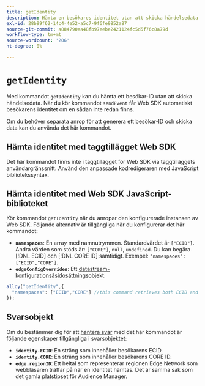 ```yaml
---
title: getIdentity
description: Hämta en besökares identitet utan att skicka händelsedata.
exl-id: 28b99f62-14c4-4e52-a5c7-9f6fe9852a87
source-git-commit: a884790aa48fb97eebe2421124fc5d5f76c8a79d
workflow-type: tm+mt
source-wordcount: '206'
ht-degree: 0%

---
```


# `getIdentity`

Med kommandot `getIdentity` kan du hämta ett besökar-ID utan att skicka händelsedata. När du kör kommandot `sendEvent` får Web SDK automatiskt besökarens identitet om en sådan inte redan finns.

Om du behöver separata anrop för att generera ett besökar-ID och skicka data kan du använda det här kommandot.

## Hämta identitet med taggtillägget Web SDK

Det här kommandot finns inte i taggtillägget för Web SDK via taggtilläggets användargränssnitt. Använd den anpassade kodredigeraren med JavaScript bibliotekssyntax.

## Hämta identitet med Web SDK JavaScript-biblioteket

Kör kommandot `getIdentity` när du anropar den konfigurerade instansen av Web SDK. Följande alternativ är tillgängliga när du konfigurerar det här kommandot:

* **`namespaces`**: En array med namnutrymmen. Standardvärdet är `["ECID"]`. Andra värden som stöds är: `["CORE"]`, `null`, `undefined`. Du kan begära [!DNL ECID] och [!DNL CORE ID] samtidigt. Exempel: `"namespaces": ["ECID","CORE"]`.
* **`edgeConfigOverrides`**: Ett [datastream-konfigurationsåsidosättningsobjekt](datastream-overrides.md).

```js
alloy("getIdentity",{
  "namespaces": ["ECID","CORE"] //this command retrieves both ECID and CORE IDs.
});
```

## Svarsobjekt

Om du bestämmer dig för att [hantera svar](command-responses.md) med det här kommandot är följande egenskaper tillgängliga i svarsobjektet:

* **`identity.ECID`**: En sträng som innehåller besökarens ECID.
* **`identity.CORE`**: En sträng som innehåller besökarens CORE ID.
* **`edge.regionID`**: Ett heltal som representerar regionen Edge Network som webbläsaren träffar på när en identitet hämtas. Det är samma sak som det gamla platstipset för Audience Manager.

